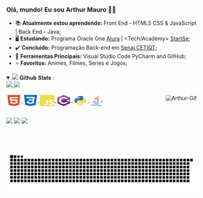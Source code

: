 ### Olá, mundo! Eu sou Arthur Mauro 👩‍💻 


- 📚 **Atualmente estou aprendendo:** Front End - HTML5 CSS & JavaScript | Back End - Java;
- 🖥️ **Estudando:**  Programa Oracle One [Alura](https://www.alura.com.br/oracle-next-education) | <Tech/Academy> [StartSe](https://www.startse.com/);
- ✔️ **Concluido:** Programação Back-end em [Senai CETIQT](https://senaicetiqt.com/);
- 🎒 **Ferramentas Principais:** Visual Studio Code PyCharm and GitHub;
- ⭐ **Favoritos:** Animes, Filmes, Series e Jogos;
<!--
**ArhurM/ArhurM** is a ✨ _special_ ✨ repository because its `README.md` (this file) appears on your GitHub profile.
Here are some ideas to get you started:
- 💬 Ask me about ...
- 📫 How to reach me: ...
- 😄 Pronouns: ...
- ⚡ Fun fact: ...
-->
 <div>
  <details open="">
<summary>
  <img src="https://media.giphy.com/media/cj87CxfRtrUifF3Ryk/giphy.gif" height="20">
  <span> 𝐆𝐢𝐭𝐡𝐮𝐛 𝐒𝐭𝐚𝐭𝐬 : </span>
</summary>
  <a href="https://github.com/ArhurM">
     <img height="150em" src="https://github-readme-stats.vercel.app/api?username=ArhurM&hide=contribs,issues&theme=dark"/>

  <img height="150em" src="https://github-readme-stats.vercel.app/api/top-langs/?username=ArhurM&layout=compact&langs_count=6&theme=dark"/>
   

</div>
   
  <div style="display: inline_block"><br>
  
  <img align="center" alt="HTML5" height="30" width="40" src="https://github.com/devicons/devicon/blob/master/icons/html5/html5-plain.svg">
  <img align="center" alt="CSS3" height="30" width="40" src="https://github.com/devicons/devicon/blob/master/icons/css3/css3-plain.svg">
  <img align="center" alt="JS" height="30" width="40" src="https://raw.githubusercontent.com/devicons/devicon/master/icons/javascript/javascript-plain.svg">
  <img align="center" alt="Csharp" height="30" width="40" src="https://raw.githubusercontent.com/devicons/devicon/master/icons/csharp/csharp-original.svg">
  <img align="center" alt="Python" height="30" width="40" src="https://raw.githubusercontent.com/devicons/devicon/master/icons/python/python-original.svg">
  <img align="center" alt="Java" height="30" width="40" src="https://raw.githubusercontent.com/devicons/devicon/master/icons/java/java-original.svg">

 
 <!-- Para colocar gif -->
  <img align="right" alt="Arthur-Gif" height="150" src="https://i.picasion.com/pic91/44ffd8f7f1e2a97463140867b1c65e6b.gif">
</div>
   
 ##
 
<div> 
  <a href = "arthurmauroinfo@gmail.com"><img src="https://img.shields.io/badge/Gmail-D14836?style=for-the-badge&logo=gmail&logoColor=white" target="_blank"></a>
 <a href="https://www.linkedin.com/in/arthur-mauro-0a47a4115/" target="_blank"><img src="https://img.shields.io/badge/-LinkedIn-%230077B5?style=for-the-badge&logo=linkedin&logoColor=white" target="_blank"></a> 
  <a href="url Instagram" target="_blank"><img src="https://img.shields.io/badge/-Instagram-%23E4405F?style=for-the-badge&logo=instagram&logoColor=white" target="_blank"></a>
 
 ![Snake animation](https://github.com/ArhurM/ArhurM/blob/output/github-contribution-grid-snake.svg)
 
</div>
